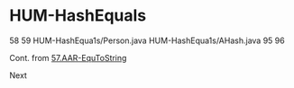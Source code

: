 # HUM-HashEquals
58 59 HUM-HashEqua1s/Person.java HUM-HashEqua1s/AHash.java 95 96

Cont. from [57.AAR-EquToString](https://github.com/Java-PJATK/57.AAR-EquToString/)



Next 
